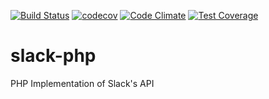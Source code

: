 [![Build Status](https://travis-ci.org/Zxurian/slack-php.svg?branch=master)](https://travis-ci.org/Zxurian/slack-php) [![codecov](https://codecov.io/gh/Zxurian/slack-php/branch/master/graph/badge.svg)](https://codecov.io/gh/Zxurian/slack-php) [![Code Climate](https://codeclimate.com/github/codeclimate/codeclimate/badges/gpa.svg)](https://codeclimate.com/github/codeclimate/codeclimate) [![Test Coverage](https://codeclimate.com/github/codeclimate/codeclimate/badges/coverage.svg)](https://codeclimate.com/github/codeclimate/codeclimate/coverage) 

# slack-php
PHP Implementation of Slack's API
